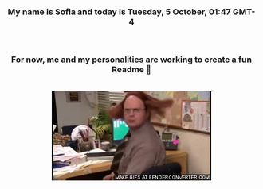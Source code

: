 


<div align="center">
<h3 >My name is Sofia and today is Tuesday, 5 October, 01:47 GMT-4</h3><br>
<h3 >For now, me and my personalities are working to create a fun Readme 👋
</h3><br>
<img src='img/dwight.gif' alt='working...'/>
</div>

